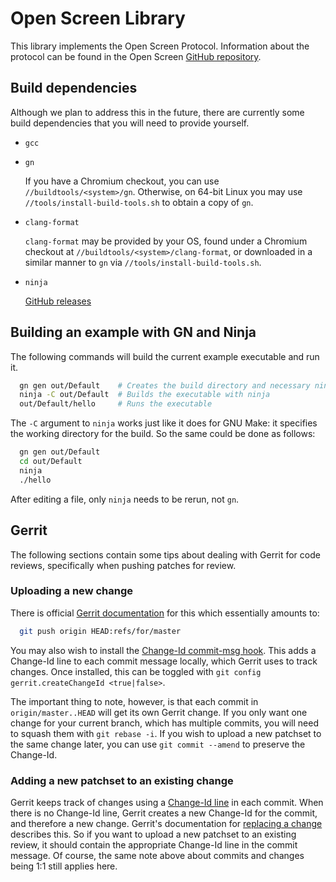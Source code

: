 # Open Screen Library

This library implements the Open Screen Protocol.  Information about the
protocol can be found in the Open Screen [GitHub
repository](https://github.com/webscreens/openscreenprotocol).

## Build dependencies

Although we plan to address this in the future, there are currently some build
dependencies that you will need to provide yourself.

 - `gcc`
 - `gn`

   If you have a Chromium checkout, you can use `//buildtools/<system>/gn`.
   Otherwise, on 64-bit Linux you may use `//tools/install-build-tools.sh` to
   obtain a copy of `gn`.
 - `clang-format`

   `clang-format` may be provided by your OS, found under a Chromium checkout at
   `//buildtools/<system>/clang-format`, or downloaded in a similar manner to
   `gn` via `//tools/install-build-tools.sh`.
 - `ninja`

   [GitHub releases](https://github.com/ninja-build/ninja/releases)

## Building an example with GN and Ninja

The following commands will build the current example executable and run it.

``` bash
  gn gen out/Default    # Creates the build directory and necessary ninja files
  ninja -C out/Default  # Builds the executable with ninja
  out/Default/hello     # Runs the executable
```

The `-C` argument to `ninja` works just like it does for GNU Make: it specifies
the working directory for the build.  So the same could be done as follows:

``` bash
  gn gen out/Default
  cd out/Default
  ninja
  ./hello
```

After editing a file, only `ninja` needs to be rerun, not `gn`.

## Gerrit

The following sections contain some tips about dealing with Gerrit for code
reviews, specifically when pushing patches for review.

### Uploading a new change

There is official [Gerrit
documentation](https://gerrit-documentation.storage.googleapis.com/Documentation/2.14.7/user-upload.html#push_create)
for this which essentially amounts to:

``` bash
  git push origin HEAD:refs/for/master
```

You may also wish to install the [Change-Id commit-msg
hook](https://gerrit-documentation.storage.googleapis.com/Documentation/2.14.7/cmd-hook-commit-msg.html).
This adds a Change-Id line to each commit message locally, which Gerrit uses to
track changes.  Once installed, this can be toggled with `git config
gerrit.createChangeId <true|false>`.

The important thing to note, however, is that each commit in
`origin/master..HEAD` will get its own Gerrit change.  If you only want one
change for your current branch, which has multiple commits, you will need to
squash them with `git rebase -i`.  If you wish to upload a new patchset to the
same change later, you can use `git commit --amend` to preserve the Change-Id.

### Adding a new patchset to an existing change

Gerrit keeps track of changes using a
[Change-Id
line](https://gerrit-documentation.storage.googleapis.com/Documentation/2.14.7/user-changeid.html)
in each commit.  When there is no Change-Id line, Gerrit creates a new Change-Id
for the commit, and therefore a new change.  Gerrit's documentation for
[replacing a
change](https://gerrit-documentation.storage.googleapis.com/Documentation/2.14.7/user-upload.html#push_replace)
describes this.  So if you want to upload a new patchset to an existing review,
it should contain the appropriate Change-Id line in the commit message.  Of
course, the same note above about commits and changes being 1:1 still applies
here.
